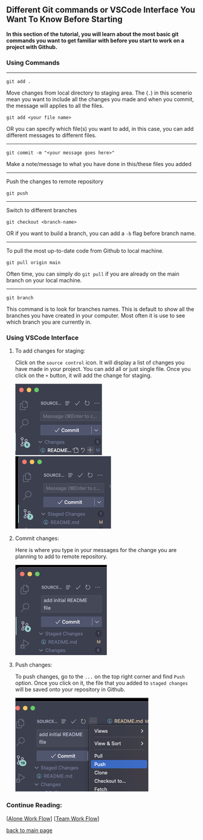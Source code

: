 ## Different Git commands or VSCode Interface You Want To Know Before Starting

**In this section of the tutorial, you will learn about the most basic git commands you want to get familiar with before you start to work on a project with Github.**

### Using Commands

<hr>

```
git add .
```

Move changes from local directory to staging area.
The (`.`) in this scenerio mean you want to include all the changes you made and when you commit, the message will applies to all the files.

```
git add <your file name>
```

OR you can specify which file(s) you want to add, in this case, you can add different messages to different files.

<hr>
 
```
git commit -m "<your message goes here>"
```
Make a note/message to what you have done in this/these files you added

<hr>

Push the changes to remote repository

```
git push
```

<hr>

Switch to different branches

```
git checkout <branch-name>
```

OR if you want to build a branch, you can add a `-b` flag before branch name.

<hr>

To pull the most up-to-date code from Github to local machine.

```
git pull origin main
```

Often time, you can simply do `git pull` if you are already on the main branch on your local machine.

<hr>

```
git branch
```

This command is to look for branches names. This is default to show all the branches you have created in your computer. Most often it is use to see which branch you are currently in.

### Using VSCode Interface

1. To add changes for staging:

   Click on the `source control` icon. It will display a list of changes you have made in your project. You can add all or just single file.
   Once you click on the `+` button, it will add the change for staging.

   ![SourceControl](/Img/git-add.png)
   ![AddChanges](/Img/git-add2.png)

2. Commit changes:

   Here is where you type in your messages for the change you are planning to add to remote repository.

   ![CommitChanges](/Img/git-commit.png)

3. Push changes:

   To push changes, go to the `...` on the top right corner and find `Push` option. Once you click on it, the file that you added to `staged changes` will be saved onto your repository in Github.

   ![Push](/Img/git-push.png)

### Continue Reading:

[[Alone Work Flow](./contents/AloneWorkFlow.md)]
[[Team Work Flow](./contents/TeamWorkFlow.md)]

[back to main page](../README.md)
